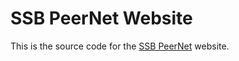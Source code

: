 # SSB PeerNet Website

This is the source code for the [SSB PeerNet] website.

[SSB PeerNet]: https://ssbpeer.net